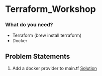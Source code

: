 # Terraform_Workshop

### What do you need?
- Terraform (brew install terraform)
- Docker 


## Problem Statements
1. Add a docker provider to main.tf
[Solution](TF_BASICS/01-The-Docker-Provider/main.tf)
